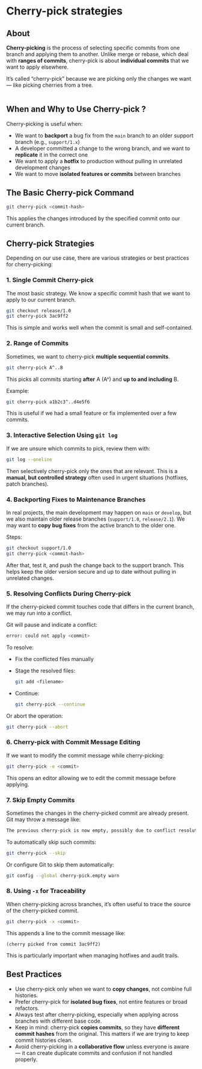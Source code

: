 # Cherry-pick strategies

## About

**Cherry-picking** is the process of selecting specific commits from one branch and applying them to another. Unlike merge or rebase, which deal with **ranges of commits**, cherry-pick is about **individual commits** that we want to apply elsewhere.

It’s called “cherry-pick” because we are picking only the changes we want — like picking cherries from a tree.

<figure><img src="../../../.gitbook/assets/Screenshot 2025-06-18 at 1.01.17 PM.png" alt=""><figcaption></figcaption></figure>

## When and Why to Use Cherry-pick ?

Cherry-picking is useful when:

* We want to **backport** a bug fix from the `main` branch to an older support branch (e.g., `support/1.x`)
* A developer committed a change to the wrong branch, and we want to **replicate** it in the correct one
* We want to apply a **hotfix** to production without pulling in unrelated development changes
* We want to move **isolated features or commits** between branches

## The Basic Cherry-pick Command

```bash
git cherry-pick <commit-hash>
```

This applies the changes introduced by the specified commit onto our current branch.

## Cherry-pick Strategies

Depending on our use case, there are various strategies or best practices for cherry-picking:

### 1. **Single Commit Cherry-pick**

The most basic strategy. We know a specific commit hash that we want to apply to our current branch.

```bash
git checkout release/1.0
git cherry-pick 3ac9ff2
```

This is simple and works well when the commit is small and self-contained.

### 2. **Range of Commits**

Sometimes, we want to cherry-pick **multiple sequential commits**.

```bash
git cherry-pick A^..B
```

This picks all commits starting **after** A (A^) and **up to and including** B.

Example:

```bash
git cherry-pick a1b2c3^..d4e5f6
```

This is useful if we had a small feature or fix implemented over a few commits.

### 3. **Interactive Selection Using `git log`**

If we are unsure which commits to pick, review them with:

```bash
git log --oneline
```

Then selectively cherry-pick only the ones that are relevant. This is a **manual, but controlled strategy** often used in urgent situations (hotfixes, patch branches).

### 4. **Backporting Fixes to Maintenance Branches**

In real projects, the main development may happen on `main` or `develop`, but we also maintain older release branches (`support/1.0`, `release/2.1`). We may want to **copy bug fixes** from the active branch to the older one.

Steps:

```bash
git checkout support/1.0
git cherry-pick <commit-hash>
```

After that, test it, and push the change back to the support branch. This helps keep the older version secure and up to date without pulling in unrelated changes.

### 5. **Resolving Conflicts During Cherry-pick**

If the cherry-picked commit touches code that differs in the current branch, we may run into a conflict.

Git will pause and indicate a conflict:

```bash
error: could not apply <commit>
```

To resolve:

* Fix the conflicted files manually
*   Stage the resolved files:

    ```bash
    git add <filename>
    ```
*   Continue:

    ```bash
    git cherry-pick --continue
    ```

Or abort the operation:

```bash
git cherry-pick --abort
```

### 6. **Cherry-pick with Commit Message Editing**

If we want to modify the commit message while cherry-picking:

```bash
git cherry-pick -e <commit>
```

This opens an editor allowing we to edit the commit message before applying.

### 7. **Skip Empty Commits**

Sometimes the changes in the cherry-picked commit are already present. Git may throw a message like:

```bash
The previous cherry-pick is now empty, possibly due to conflict resolution.
```

To automatically skip such commits:

```bash
git cherry-pick --skip
```

Or configure Git to skip them automatically:

```bash
git config --global cherry-pick.empty warn
```

### 8. **Using `-x` for Traceability**

When cherry-picking across branches, it’s often useful to trace the source of the cherry-picked commit.

```bash
git cherry-pick -x <commit>
```

This appends a line to the commit message like:

```
(cherry picked from commit 3ac9ff2)
```

This is particularly important when managing hotfixes and audit trails.

## Best Practices

* Use cherry-pick only when we want to **copy changes**, not combine full histories.
* Prefer cherry-pick for **isolated bug fixes**, not entire features or broad refactors.
* Always test after cherry-picking, especially when applying across branches with different base code.
* Keep in mind: cherry-pick **copies commits**, so they have **different commit hashes** from the original. This matters if we are trying to keep commit histories clean.
* Avoid cherry-picking in a **collaborative flow** unless everyone is aware — it can create duplicate commits and confusion if not handled properly.
